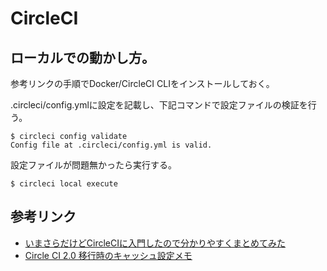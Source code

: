 # CircleCI

## ローカルでの動かし方。

参考リンクの手順でDocker/CircleCI CLIをインストールしておく。

.circleci/config.ymlに設定を記載し、下記コマンドで設定ファイルの検証を行う。

```
$ circleci config validate
Config file at .circleci/config.yml is valid.
```

設定ファイルが問題無かったら実行する。

```
$ circleci local execute
```

## 参考リンク

- [いまさらだけどCircleCIに入門したので分かりやすくまとめてみた](https://qiita.com/gold-kou/items/4c7e62434af455e977c2)
- [Circle CI 2.0 移行時のキャッシュ設定メモ](https://qiita.com/gaaamii/items/b2e8178d7d6e1423374f)
